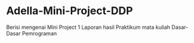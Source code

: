 # Adella-Mini-Project-DDP
Berisi mengenai Mini Project 1 Laporan hasil Praktikum mata kuliah Dasar-Dasar Pemrograman
